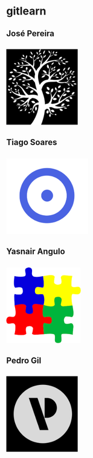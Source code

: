 # gitlearn

## José Pereira
## <img src="icons/jose.jpeg" height="200px" title="José Pereira">

## Tiago Soares
## <img src="icons/image.jpg" height="200px" title="TiagoSoares">

## Yasnair Angulo
## <img src="icons/yasnair.jpeg" height="200px" title="Yasnair Angulo">

## Pedro Gil
## <img src="icons/pedro_icon.jpg" height="200px" title="Pedro Gil">
